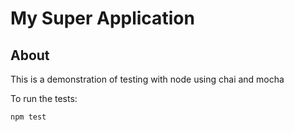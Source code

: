 # My Super Application

## About

This is a demonstration of testing with node using chai and mocha

To run the tests:

```
npm test
```

